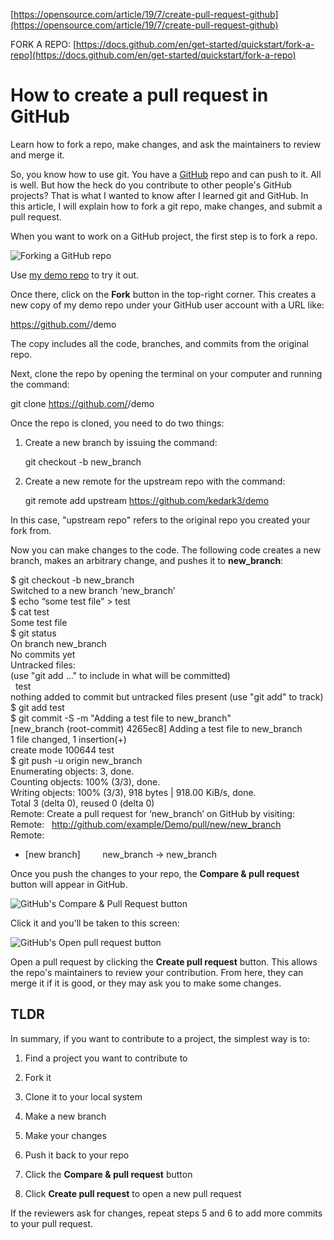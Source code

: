 [https://opensource.com/article/19/7/create-pull-request-github](https://opensource.com/article/19/7/create-pull-request-github)

FORK A REPO: [https://docs.github.com/en/get-started/quickstart/fork-a-repo](https://docs.github.com/en/get-started/quickstart/fork-a-repo)

# How to create a pull request in GitHub

Learn how to fork a repo, make changes, and ask the maintainers to review and merge it.

So, you know how to use git. You have a [GitHub](https://github.com/) repo and can push to it. All is well. But how the heck do you contribute to other people's GitHub projects? That is what I wanted to know after I learned git and GitHub. In this article, I will explain how to fork a git repo, make changes, and submit a pull request.

When you want to work on a GitHub project, the first step is to fork a repo.

![Forking a GitHub repo](https://opensource.com/sites/default/files/uploads/forkrepo.png)

Use [my demo repo](https://github.com/kedark3/demo) to try it out.

Once there, click on the **Fork** button in the top-right corner. This creates a new copy of my demo repo under your GitHub user account with a URL like:

https://github.com/<YourUserName>/demo

The copy includes all the code, branches, and commits from the original repo.

Next, clone the repo by opening the terminal on your computer and running the command:

git clone https://github.com/<YourUserName>/demo

Once the repo is cloned, you need to do two things:

1.  Create a new branch by issuing the command:
    
    git checkout -b new_branch
    
2.  Create a new remote for the upstream repo with the command:
    
    git remote add upstream https://github.com/kedark3/demo
    

In this case, "upstream repo" refers to the original repo you created your fork from.

Now you can make changes to the code. The following code creates a new branch, makes an arbitrary change, and pushes it to **new_branch**:

$ git checkout -b new_branch  
Switched to a new branch ‘new_branch’  
$ echo “some test file” > test  
$ cat test  
Some test file  
$ git status  
On branch new_branch  
No commits yet  
Untracked files:  
  (use "git add <file>..." to include in what will be committed)  
    test  
nothing added to commit but untracked files present (use "git add" to track)  
$ git add test  
$ git commit -S -m "Adding a test file to new_branch"  
[new_branch (root-commit) 4265ec8] Adding a test file to new_branch  
 1 file changed, 1 insertion(+)  
 create mode 100644 test  
$ git push -u origin new_branch  
Enumerating objects: 3, done.  
Counting objects: 100% (3/3), done.  
Writing objects: 100% (3/3), 918 bytes | 918.00 KiB/s, done.  
Total 3 (delta 0), reused 0 (delta 0)  
Remote: Create a pull request for ‘new_branch’ on GitHub by visiting:  
Remote:   http://github.com/example/Demo/pull/new/new_branch  
Remote:  
 * [new branch]         new_branch -> new_branch

Once you push the changes to your repo, the **Compare & pull request** button will appear in GitHub.

![GitHub's Compare &amp; Pull Request button](https://opensource.com/sites/default/files/uploads/compare-and-pull-request-button.png)

Click it and you'll be taken to this screen:

![GitHub's Open pull request button](https://opensource.com/sites/default/files/uploads/open-a-pull-request_crop.png)

Open a pull request by clicking the **Create pull request** button. This allows the repo's maintainers to review your contribution. From here, they can merge it if it is good, or they may ask you to make some changes.

## TLDR

In summary, if you want to contribute to a project, the simplest way is to:

1.  Find a project you want to contribute to
    
2.  Fork it
    
3.  Clone it to your local system
    
4.  Make a new branch
    
5.  Make your changes
    
6.  Push it back to your repo
    
7.  Click the **Compare & pull request** button
    
8.  Click **Create pull request** to open a new pull request
    

If the reviewers ask for changes, repeat steps 5 and 6 to add more commits to your pull request.